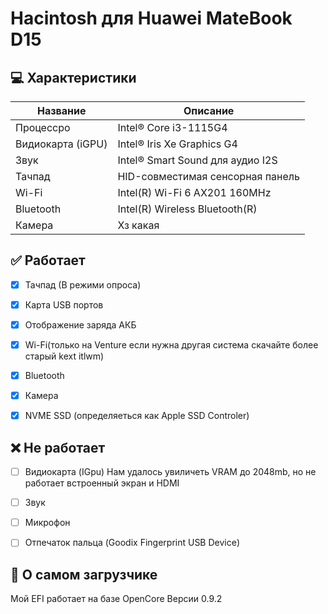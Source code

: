 # Hacintosh для Huawei MateBook D15 




## 💻 Характеристики
|Название|Описание|
| - | - |
|Процессро | Intel® Core i3-1115G4 |
|Видиокарта (iGPU) | Intel® Iris Xe Graphics G4 |
|Звук | Intel® Smart Sound для аудио I2S |
|Тачпад | HID-совместимая сенсорная панель |
|Wi-Fi | Intel(R) Wi-Fi 6 AX201 160MHz |
|Bluetooth | Intel(R) Wireless Bluetooth(R) |
|Камера | Хз какая |




## ✅ Работает

- [x] Тачпад (В режими опроса)

- [x] Карта USB портов

- [x] Отображение заряда АКБ

- [x] Wi-Fi(только на Venture если нужна другая система скачайте более старый kext itlwm)

- [x] Bluetooth

- [x] Камера

- [x] NVME SSD (определяеться как Apple SSD Controler)




## ❌ Не работает
- [ ] Видиокарта (IGpu) Нам удалось увиличеть VRAM до 2048mb, но не работает встроенный экран и HDMI
- [ ] Звук
- [ ] Микрофон
- [ ] Отпечаток пальца (Goodix Fingerprint USB Device)


## 🔵 О самом загрузчике 
Мой EFI работает на базе OpenCore Версии 0.9.2


